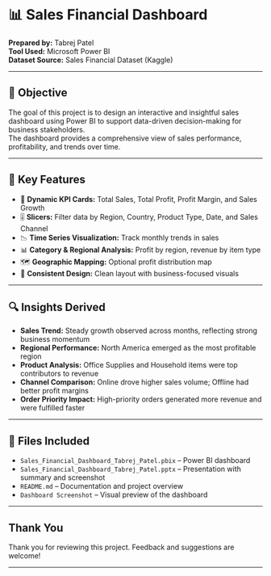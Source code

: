 # 📊 Sales Financial Dashboard

**Prepared by:** Tabrej Patel  
**Tool Used:** Microsoft Power BI  
**Dataset Source:** Sales Financial Dataset (Kaggle)

---

## 🎯 Objective

The goal of this project is to design an interactive and insightful sales dashboard using Power BI to support data-driven decision-making for business stakeholders.  
The dashboard provides a comprehensive view of sales performance, profitability, and trends over time.

---

## 📌 Key Features

- 📍 **Dynamic KPI Cards:** Total Sales, Total Profit, Profit Margin, and Sales Growth  
- 🎚️ **Slicers:** Filter data by Region, Country, Product Type, Date, and Sales Channel  
- 📉 **Time Series Visualization:** Track monthly trends in sales  
- 📊 **Category & Regional Analysis:** Profit by region, revenue by item type  
- 🗺️ **Geographic Mapping:** Optional profit distribution map  
- 🎨 **Consistent Design:** Clean layout with business-focused visuals

---

## 🔍 Insights Derived

- **Sales Trend:** Steady growth observed across months, reflecting strong business momentum  
- **Regional Performance:** North America emerged as the most profitable region  
- **Product Analysis:** Office Supplies and Household items were top contributors to revenue  
- **Channel Comparison:** Online drove higher sales volume; Offline had better profit margins  
- **Order Priority Impact:** High-priority orders generated more revenue and were fulfilled faster

---

## 📂 Files Included

- `Sales_Financial_Dashboard_Tabrej_Patel.pbix` – Power BI dashboard  
- `Sales_Financial_Dashboard_Tabrej_Patel.pptx` – Presentation with summary and screenshot  
- `README.md` – Documentation and project overview  
- `Dashboard Screenshot` – Visual preview of the dashboard

---

##  Thank You

Thank you for reviewing this project. Feedback and suggestions are welcome!

---
